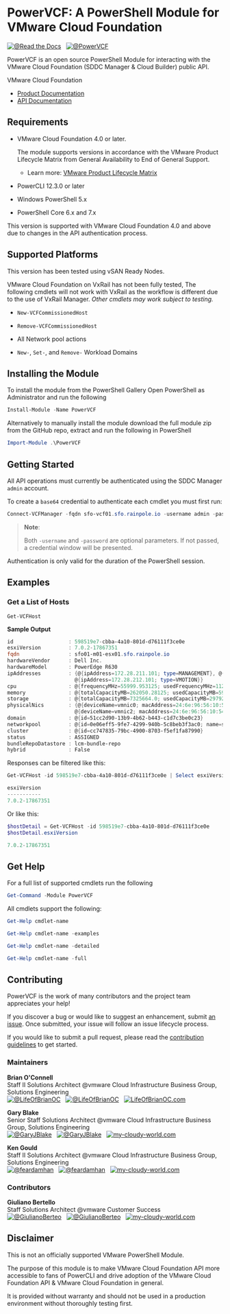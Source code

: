 # PowerVCF: A PowerShell Module for VMware Cloud Foundation

[![@Read the Docs](https://img.shields.io/badge/Read%20the%20Docs-8CA1AF?style=flat-square&logo=readthedocs&logoColor=white)](https://powervcf.readthedocs.io/en/latest/)&nbsp;&nbsp;&nbsp;[![@PowerVCF](https://img.shields.io/badge/Twitter-1DA1F2?style=flat-square&logo=twitter&logoColor=white)](https://twitter.com/PowerVCF)

PowerVCF is an open source PowerShell Module for interacting with the VMware Cloud Foundation (SDDC Manager & Cloud Builder) public API.

VMware Cloud Foundation
* [Product Documentation][product-documentation]
* [API Documentation][api-documentation]

## Requirements

* VMware Cloud Foundation 4.0 or later.

    The module supports versions in accordance with the VMware Product Lifecycle Matrix from General Availability to End of General Support.

    * Learn more: [VMware Product Lifecycle Matrix][product-lifecycle-matrix]

* PowerCLI 12.3.0 or later
* Windows PowerShell 5.x
* PowerShell Core 6.x and 7.x

This version is supported with VMware Cloud Foundation 4.0 and above due to changes in the API authentication process.

## Supported Platforms

This version has been tested using vSAN Ready Nodes.

VMware Cloud Foundation on VxRail has not been fully tested, The following cmdlets will not work with VxRail as the workflow is different due to the use of VxRail Manager. _Other cmdlets may work subject to testing._

* `New-VCFCommissionedHost`

* `Remove-VCFCommissionedHost`

* All Network pool actions

* `New-`, `Set-`, and `Remove-` Workload Domains

## Installing the Module

To install the module from the PowerShell Gallery Open PowerShell as Administrator and run the following

```powershell
Install-Module -Name PowerVCF
```

Alternatively to manually install the module download the full module zip from the GitHub repo, extract and run the following in PowerShell

```powershell
Import-Module .\PowerVCF
```

## Getting Started

All API operations must currently be authenticated using the SDDC Manager `admin` account.

To create a `base64` credential to authenticate each cmdlet you must first run:

```powershell
Connect-VCFManager -fqdn sfo-vcf01.sfo.rainpole.io -username admin -password VMw@re1!
```

> **Note**: 
> 
> Both `-username` and `-password` are optional parameters. If not passed, a credential window will be presented.

Authentication is only valid for the duration of the PowerShell session.

## Examples

### Get a List of Hosts

`Get-VCFHost`

**Sample Output**

```powershell
id                  : 598519e7-cbba-4a10-801d-d76111f3ce0e
esxiVersion         : 7.0.2-17867351
fqdn                : sfo01-m01-esx01.sfo.rainpole.io
hardwareVendor      : Dell Inc.
hardwareModel       : PowerEdge R630
ipAddresses         : {@{ipAddress=172.28.211.101; type=MANAGEMENT}, @{ipAddress=172.28.213.101; type=VSAN},
                      @{ipAddress=172.28.212.101; type=VMOTION}}
cpu                 : @{frequencyMHz=55999.953125; usedFrequencyMHz=11209.0; cores=28; cpuCores=System.Object[]}
memory              : @{totalCapacityMB=262050.28125; usedCapacityMB=59413.0}
storage             : @{totalCapacityMB=7325664.0; usedCapacityMB=297924.625; disks=System.Object[]}
physicalNics        : {@{deviceName=vmnic0; macAddress=24:6e:96:56:10:50}, @{deviceName=vmnic1; macAddress=24:6e:96:56:10:52},
                      @{deviceName=vmnic2; macAddress=24:6e:96:56:10:54}, @{deviceName=vmnic3; macAddress=24:6e:96:56:10:55}}
domain              : @{id=51cc2d90-13b9-4b62-b443-c1d7c3be0c23}
networkpool         : @{id=0e06eff5-9fe7-4299-940b-5c8beb3f3ac0; name=sfo-m01-np01}
cluster             : @{id=cc747835-79bc-4900-8703-f5ef1fa87990}
status              : ASSIGNED
bundleRepoDatastore : lcm-bundle-repo
hybrid              : False
```

Responses can be filtered like this:

```powershell
Get-VCFHost -id 598519e7-cbba-4a10-801d-d76111f3ce0e | Select esxiVersion
```

```powershell
esxiVersion
-----------
7.0.2-17867351
```

Or like this:

```powershell
$hostDetail = Get-VCFHost -id 598519e7-cbba-4a10-801d-d76111f3ce0e
$hostDetail.esxiVersion
```

```powershell
7.0.2-17867351
```

## Get Help

For a full list of supported cmdlets run the following

```powershell
Get-Command -Module PowerVCF
```

All cmdlets support the following:

```powershell
Get-Help cmdlet-name

Get-Help cmdlet-name -examples

Get-Help cmdlet-name -detailed

Get-Help cmdlet-name -full
```

## Contributing

PowerVCF is the work of many contributors and the project team appreciates your help!

If you discover a bug or would like to suggest an enhancement, submit [an issue][issues]. Once submitted, your issue will follow an issue lifecycle process.

If you would like to submit a pull request, please read the [contribution guidelines][contributing] to get started.

### Maintainers

**Brian O'Connell**  
Staff II Solutions Architect @vmware
Cloud Infrastructure Business Group, Solutions Engineering  
[![@LifeOfBrianOC](https://img.shields.io/badge/GitHub-100000?style=flat-square&logo=github&logoColor=white)](https://github.com/LifeOfBrianOC)&nbsp;&nbsp;&nbsp;[![@LifeOfBrianOC](https://img.shields.io/badge/Twitter-1DA1F2?style=flat-square&logo=twitter&logoColor=white)](https://twitter.com/LifeOfBrianOC)&nbsp;&nbsp;&nbsp;[![LifeOfBrianOC.com](https://img.shields.io/badge/Blog-FF8800?style=flat-square&logo=rss&logoColor=white)](https://LifeOfBrianOC.com)

**Gary Blake**  
Senior Staff Solutions Architect @vmware
Cloud Infrastructure Business Group, Solutions Engineering  
[![@GaryJBlake](https://img.shields.io/badge/GitHub-100000?style=flat-square&logo=github&logoColor=white)](https://github.com/GaryJBlake)&nbsp;&nbsp;&nbsp;[![@GaryJBlake](https://img.shields.io/badge/Twitter-1DA1F2?style=flat-square&logo=twitter&logoColor=white)](https://twitter.com/GaryJBlake)&nbsp;&nbsp;&nbsp;[![my-cloudy-world.com](https://img.shields.io/badge/Blog-FF8800?style=flat-square&logo=rss&logoColor=white)](https://my-cloudy-world.com)

**Ken Gould**  
Staff II Solutions Architect @vmware
Cloud Infrastructure Business Group, Solutions Engineering  
[![@feardamhan](https://img.shields.io/badge/GitHub-100000?style=flat-square&logo=github&logoColor=white)](https://github.com/feardamhan)&nbsp;&nbsp;&nbsp;[![@feardamhan](https://img.shields.io/badge/Twitter-1DA1F2?style=flat-square&logo=twitter&logoColor=white)](https://twitter.com/feardamhan)&nbsp;&nbsp;&nbsp;[![my-cloudy-world.com](https://img.shields.io/badge/Blog-FF8800?style=flat-square&logo=rss&logoColor=white)](https://feardamhan.com)

### Contributors

**Giuliano Bertello**  
Staff Solutions Architect @vmware
Customer Success  
[![@GiulianoBerteo](https://img.shields.io/badge/GitHub-100000?style=flat-square&logo=github&logoColor=white)](https://github.com/GiulianoBerteo)&nbsp;&nbsp;&nbsp;[![@GiulianoBerteo](https://img.shields.io/badge/Twitter-1DA1F2?style=flat-square&logo=twitter&logoColor=white)](https://twitter.com/GiulianoBerteo)&nbsp;&nbsp;&nbsp;[![my-cloudy-world.com](https://img.shields.io/badge/Blog-FF8800?style=flat-square&logo=rss&logoColor=white)](https://blog.bertello.org)

## Disclaimer
This is not an officially supported VMware PowerShell Module.

The purpose of this module is to make VMware Cloud Foundation API more accessible to fans of PowerCLI and drive adoption of the VMware Cloud Foundation API & VMware Cloud Foundation in general.

It is provided without warranty and should not be used in a production environment without thoroughly testing first.

[contributing]: CONTRIBUTING.md
[issues]: /issues
[api-documentation]: https://developer.vmware.com/apis/1181/vmware-cloud-foundation
[product-documentation]: https://docs.vmware.com/en/VMware-Cloud-Foundation/
[product-lifecycle-matrix]: https://lifecycle.vmware.com/
